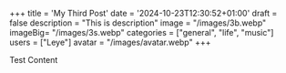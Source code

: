 +++
title = 'My Third Post'
date = '2024-10-23T12:30:52+01:00'
draft = false
description = "This is description"
image = "/images/3b.webp"
imageBig= "/images/3s.webp"
categories = ["general", "life", "music"]
users = ["Leye"]
avatar = "/images/avatar.webp"
+++

Test Content
